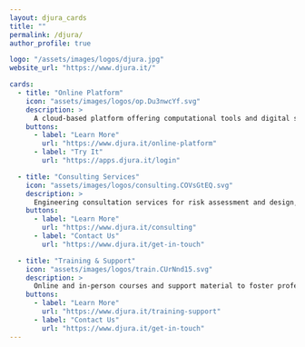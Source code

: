 ```yaml
---
layout: djura_cards
title: ""
permalink: /djura/
author_profile: true

logo: "/assets/images/logos/djura.jpg"
website_url: "https://www.djura.it/"

cards:
  - title: "Online Platform"
    icon: "assets/images/logos/op.Du3nwcYf.svg"
    description: >
      A cloud-based platform offering computational tools and digital services for catastrophe risk engineering.
    buttons:
      - label: "Learn More"
        url: "https://www.djura.it/online-platform"
      - label: "Try It"
        url: "https://apps.djura.it/login"

  - title: "Consulting Services"
    icon: "assets/images/logos/consulting.COVsGtEQ.svg"
    description: >
      Engineering consultation services for risk assessment and design, resource prioritisation, management, and decision-making.
    buttons:
      - label: "Learn More"
        url: "https://www.djura.it/consulting"
      - label: "Contact Us"
        url: "https://www.djura.it/get-in-touch"

  - title: "Training & Support"
    icon: "assets/images/logos/train.CUrNnd15.svg"
    description: >
      Online and in-person courses and support material to foster professional training and development.
    buttons:
      - label: "Learn More"
        url: "https://www.djura.it/training-support"
      - label: "Contact Us"
        url: "https://www.djura.it/get-in-touch"
---
```

